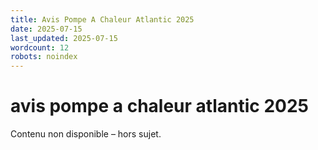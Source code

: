 ```yaml
---
title: Avis Pompe A Chaleur Atlantic 2025
date: 2025-07-15
last_updated: 2025-07-15
wordcount: 12
robots: noindex
---
```


# avis pompe a chaleur atlantic 2025

Contenu non disponible – hors sujet.